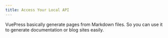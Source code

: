 ```yaml
---
title: Access Your Local API
---
```


VuePress basically generate pages from Markdown files. So you can use it to generate documentation or blog sites easily.
